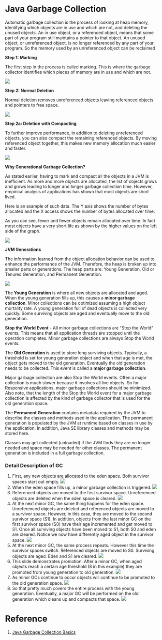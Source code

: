 # Java Garbage Collection

Automatic garbage collection is the process of looking at heap memory, identifying which objects are in use and which are not, and deleting the unused objects. An in use object, or a referenced object, means that some part of your program still maintains a pointer to that object. An unused object, or unreferenced object, is no longer referenced by any part of your program. So the memory used by an unreferenced object can be reclaimed.

**Step 1: Marking**

The first step in the process is called marking. This is where the garbage collector identifies which pieces of memory are in use and which are not.

![](https://www.oracle.com/webfolder/technetwork/tutorials/obe/java/gc01/images/gcslides/Slide3.png)

**Step 2: Normal Deletion**

Normal deletion removes unreferenced objects leaving referenced objects and pointers to free space.

![](https://www.oracle.com/webfolder/technetwork/tutorials/obe/java/gc01/images/gcslides/Slide1b.png)

**Step 2a: Deletion with Compacting**

To further improve performance, in addition to deleting unreferenced objects, you can also compact the remaining referenced objects. By moving referenced object together, this makes new memory allocation much easier and faster.

![](https://www.oracle.com/webfolder/technetwork/tutorials/obe/java/gc01/images/gcslides/Slide4.png)

**Why Generational Garbage Collection?**

As stated earlier, having to mark and compact all the objects in a JVM is inefficient. As more and more objects are allocated, the list of objects grows and grows leading to longer and longer garbage collection time. However, empirical analysis of applications has shown that most objects are short lived.

Here is an example of such data. The Y axis shows the number of bytes allocated and the X access shows the number of bytes allocated over time.

As you can see, fewer and fewer objects remain allocated over time. In fact most objects have a very short life as shown by the higher values on the left side of the graph.

![](https://www.oracle.com/webfolder/technetwork/tutorials/obe/java/gc01/images/ObjectLifetime.gif)

**JVM Generations**

The information learned from the object allocation behavior can be used to enhance the performance of the JVM. Therefore, the heap is broken up into smaller parts or generations. The heap parts are: Young Generation, Old or Tenured Generation, and Permanent Generation.

![](https://www.oracle.com/webfolder/technetwork/tutorials/obe/java/gc01/images/gcslides/Slide5.png)

The **Young Generation** is where all new objects are allocated and aged. When the young generation fills up, this causes a **minor garbage collection**. Minor collections can be optimized assuming a high object mortality rate. A young generation full of dead objects is collected very quickly. Some surviving objects are aged and eventually move to the old generation.

**Stop the World Event** - All minor garbage collections are "Stop the World" events. This means that all application threads are stopped until the operation completes. Minor garbage collections are always Stop the World events.

The **Old Generation** is used to store long surviving objects. Typically, a threshold is set for young generation object and when that age is met, the object gets moved to the old generation. Eventually the old generation needs to be collected. This event is called a **major garbage collection**.

Major garbage collection are also Stop the World events. Often a major collection is much slower because it involves all live objects. So for Responsive applications, major garbage collections should be minimized. Also note, that the length of the Stop the World event for a major garbage collection is affected by the kind of garbage collector that is used for the old generation space.

The **Permanent Generation** contains metadata required by the JVM to describe the classes and methods used in the application. The permanent generation is populated by the JVM at runtime based on classes in use by the application. In addition, Java SE library classes and methods may be stored here.

Classes may get collected (unloaded) if the JVM finds they are no longer needed and space may be needed for other classes. The permanent generation is included in a full garbage collection.

### Detail Description of GC

1. First, any new objects are allocated to the eden space. Both survivor spaces start out empty.
![](https://www.oracle.com/webfolder/technetwork/tutorials/obe/java/gc01/images/gcslides/Slide13.png)
2. When the eden space fills up, a minor garbage collection is triggered.
![](https://www.oracle.com/webfolder/technetwork/tutorials/obe/java/gc01/images/gcslides/Slide14.png)
3. Referenced objects are moved to the first survivor space. Unreferenced objects are deleted when the eden space is cleared.
![](https://www.oracle.com/webfolder/technetwork/tutorials/obe/java/gc01/images/gcslides/Slide6.png)
4. At the next minor GC, the same thing happens for the eden space. Unreferenced objects are deleted and referenced objects are moved to a survivor space. However, in this case, they are moved to the second survivor space (S1). In addition, objects from the last minor GC on the first survivor space (S0) have their age incremented and get moved to S1. Once all surviving objects have been moved to S1, both S0 and eden are cleared. Notice we now have differently aged object in the survivor space.
![](https://www.oracle.com/webfolder/technetwork/tutorials/obe/java/gc01/images/gcslides/Slide8.png)
5. At the next minor GC, the same process repeats. However this time the survivor spaces switch. Referenced objects are moved to S0. Surviving objects are aged. Eden and S1 are cleared.
![](https://www.oracle.com/webfolder/technetwork/tutorials/obe/java/gc01/images/gcslides/Slide9.png)
6. This slide demonstrates promotion. After a minor GC, when aged objects reach a certain age threshold (8 in this example) they are promoted from young generation to old generation.
![](https://www.oracle.com/webfolder/technetwork/tutorials/obe/java/gc01/images/gcslides/Slide7.png)
7. As minor GCs continue to occur objects will continue to be promoted to the old generation space.
![](https://www.oracle.com/webfolder/technetwork/tutorials/obe/java/gc01/images/gcslides/Slide10.png)
8. So that pretty much covers the entire process with the young generation. Eventually, a major GC will be performed on the old generation which cleans up and compacts that space.
![](https://www.oracle.com/webfolder/technetwork/tutorials/obe/java/gc01/images/gcslides/Slide11.png)

# Reference
1. [Java Garbage Collection Basics](https://www.oracle.com/webfolder/technetwork/tutorials/obe/java/gc01/index.html)
